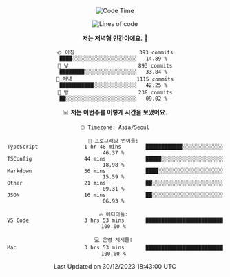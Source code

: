 <div align='center'>
 
<!--START_SECTION:waka-->
![Code Time](http://img.shields.io/badge/Code%20Time-3%2C231%20hrs%2017%20mins-blue)

![Lines of code](https://img.shields.io/badge/%EC%A0%80%EB%8A%94%20%EC%97%AC%ED%83%9C%EA%B9%8C%EC%A7%80%20-1.3%20million%20%EC%A4%84%EC%9D%98%20%EC%BD%94%EB%93%9C%EB%A5%BC%20%EC%9E%91%EC%84%B1%ED%96%88%EC%96%B4%EC%9A%94.-blue)

**저는 저녁형 인간이에요. 🦉** 

```text
🌞 아침                     393 commits         ████░░░░░░░░░░░░░░░░░░░░░   14.89 % 
🌆 낮　                     893 commits         ████████░░░░░░░░░░░░░░░░░   33.84 % 
🌃 저녁                     1115 commits        ███████████░░░░░░░░░░░░░░   42.25 % 
🌙 밤　                     238 commits         ██░░░░░░░░░░░░░░░░░░░░░░░   09.02 % 
```


📊 **저는 이번주를 이렇게 시간을 보냈어요.** 

```text
🕑︎ Timezone: Asia/Seoul

💬 프로그래밍 언어들: 
TypeScript               1 hr 48 mins        ████████████░░░░░░░░░░░░░   46.37 % 
TSConfig                 44 mins             █████░░░░░░░░░░░░░░░░░░░░   18.98 % 
Markdown                 36 mins             ████░░░░░░░░░░░░░░░░░░░░░   15.59 % 
Other                    21 mins             ██░░░░░░░░░░░░░░░░░░░░░░░   09.31 % 
JSON                     16 mins             ██░░░░░░░░░░░░░░░░░░░░░░░   06.93 % 

🔥 에디터들: 
VS Code                  3 hrs 53 mins       █████████████████████████   100.00 % 

💻 운영 체제들: 
Mac                      3 hrs 53 mins       █████████████████████████   100.00 % 
```


 Last Updated on 30/12/2023 18:43:00 UTC
<!--END_SECTION:waka-->
 </div>
<!---
Emewjin/Emewjin is a ✨ special ✨ repository because its `README.md` (this file) appears on your GitHub profile.
You can click the Preview link to take a look at your changes.
--->
